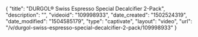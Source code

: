 {
    "title": "DURGOL&reg; Swiss Espresso Special Decalcifier 2-Pack",
    "description": "",
    "videoid": "109998933",
    "date_created": "1502524319",
    "date_modified": "1504585179",
    "type": "captivate",
    "layout": "video",
    "url": "\/v\/durgol-swiss-espresso-special-decalcifier-2-pack\/109998933"
}